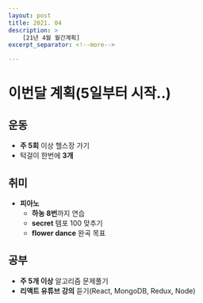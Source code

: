 ```yaml
---
layout: post
title: 2021. 04
description: >
    [21년 4월 월간계획]
excerpt_separator: <!--more-->

---
```


<!--more-->
# 이번달 계획(5일부터 시작..)

## 운동
- **주 5회** 이상 헬스장 가기
- 턱걸이 한번에 **3개**
## 취미
- **피아노**
    - **하농 8번**까지 연습
    - **secret** 템포 100 맞추기
    - **flower dance** 완곡 목표
## 공부
- **주 5개 이상** 알고리즘 문제풀기
- **리액트 유튜브 강의** 듣기(React, MongoDB, Redux, Node)
